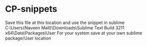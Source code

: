 # CP-snippets
Save this file at this location and use the snippet in sublime C:\Users\{Naveen Mall}\Downloads\Sublime Text Build 3211 x64\Data\Packages\User
For your system save at your own sublime package/User location

